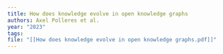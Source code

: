 ```yaml
---
title: How does knowledge evolve in open knowledge graphs
authors: Axel Polleres et al.
year: "2023"
tags: 
file: "[[How does knowledge evolve in open knowledge graphs.pdf]]"
---
```

